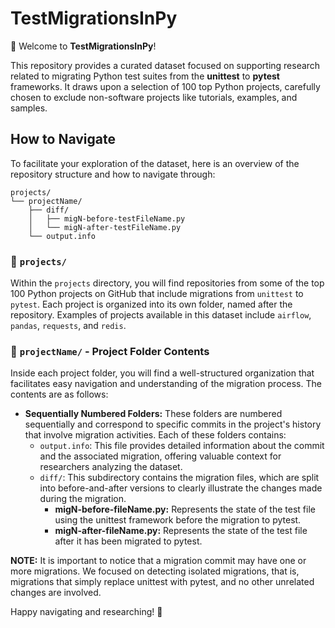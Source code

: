 # TestMigrationsInPy

🖖 Welcome to **TestMigrationsInPy**!

This repository provides a curated dataset focused on supporting research related to migrating Python test suites from the **unittest** to **pytest** frameworks. It draws upon a selection of 100 top Python projects, carefully chosen to exclude non-software projects like tutorials, examples, and samples. 

## How to Navigate

To facilitate your exploration of the dataset, here is an overview of the repository structure and how to navigate through:
```plaintext
projects/
└── projectName/
    ├── diff/
    │   ├── migN-before-testFileName.py
    │   └── migN-after-testFileName.py
    └── output.info
```

### 📁 `projects/`

Within the `projects` directory, you will find repositories from some of the top 100 Python projects on GitHub that include migrations from `unittest` to `pytest`. Each project is organized into its own folder, named after the repository. Examples of projects available in this dataset include `airflow`, `pandas`, `requests`, and `redis`.

### 📂 `projectName/` - Project Folder Contents

Inside each project folder, you will find a well-structured organization that facilitates easy navigation and understanding of the migration process. The contents are as follows:

* **Sequentially Numbered Folders:** These folders are numbered sequentially and correspond to specific commits in the project's history that involve migration activities. Each of these folders contains:
  * `output.info`: This file provides detailed information about the commit and the associated migration, offering valuable context for researchers analyzing the dataset.
  * `diff/`: This subdirectory contains the migration files, which are split into before-and-after versions to clearly illustrate the changes made during the migration.
    * **migN-before-fileName.py:** Represents the state of the test file using the unittest framework before the migration to pytest.
    * **migN-after-fileName.py:** Represents the state of the test file after it has been migrated to pytest.

**NOTE:** It is important to notice that a migration commit may have one or more migrations. We focused on detecting isolated migrations, that is, migrations that simply replace unittest with pytest, and no other unrelated changes are involved.

Happy navigating and researching! 🚀
